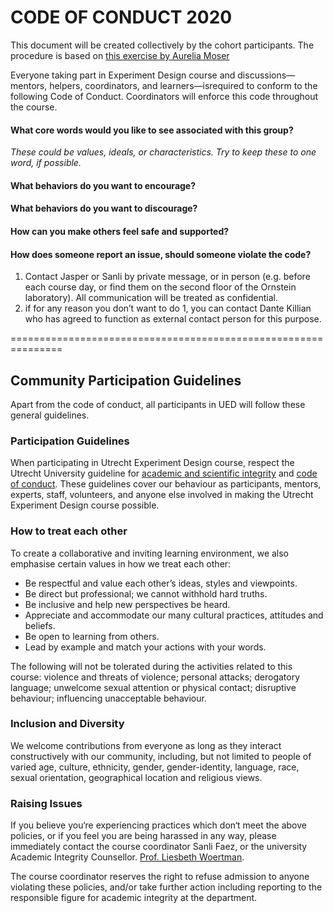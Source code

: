 # CODE OF CONDUCT 2020

This document will be created collectively by the cohort participants.
The procedure is based on [this exercise by Aurelia Moser](http://aureliamoser.com/aaas-guides/conduct/index.html)  

Everyone taking part in Experiment Design course and discussions—mentors, helpers, coordinators, and learners—isrequired to conform to the following Code of Conduct. Coordinators will enforce this code throughout the course.
 
#### What core words would you like to see associated with this group?  
_These could be values, ideals, or characteristics. Try to keep these to one word, if possible._

#### What behaviors do you want to encourage? 

#### What behaviors do you want to discourage? 

#### How can you make others feel safe and supported? 

    
#### How does someone report an issue, should someone violate the code? 

1. Contact Jasper or Sanli by private message, or in person (e.g. before each course day, or find them on the second floor of the Ornstein laboratory). All communication will be treated as confidential. 
2. if for any reason you don’t want to do 1, you can contact Dante Killian who has agreed to function as external contact person for this purpose.

===============================================================
## Community Participation Guidelines
Apart from the code of conduct, all participants in UED will follow these general guidelines.

### Participation Guidelines

When participating in Utrecht Experiment Design course, respect the Utrecht University guideline for [academic and scientific integrity](https://www.uu.nl/en/files/netherlands-code-of-conduct-for-research-integrity2018ukpdf) and [code of conduct](https://www.uu.nl/en/files/codeofconductuuenpdf). These guidelines cover our behaviour as participants, mentors, experts, staff, volunteers, and anyone else involved in making the Utrecht Experiment Design course possible.

### How to treat each other

To create a collaborative and inviting learning environment, we also emphasise certain values in how we treat each other:

+ Be respectful and value each other’s ideas, styles and viewpoints.  
+ Be direct but professional; we cannot withhold hard truths.  
+ Be inclusive and help new perspectives be heard.  
+ Appreciate and accommodate our many cultural practices, attitudes and beliefs.  
+ Be open to learning from others.  
+ Lead by example and match your actions with your words.  

The following will not be tolerated during the activities related to this course: violence and threats of violence; personal attacks; derogatory language; unwelcome sexual attention or physical contact; disruptive behaviour; influencing unacceptable behaviour.

### Inclusion and Diversity

We welcome contributions from everyone as long as they interact constructively with our community, including, but not limited to people of varied age, culture, ethnicity, gender, gender-identity, language, race, sexual orientation, geographical location and religious views.

### Raising Issues
If you believe you‘re experiencing practices which don‘t meet the above policies, or if you feel you are being harassed in any way, please immediately contact the course coordinator Sanli Faez, or the university Academic Integrity Counsellor. [Prof. Liesbeth Woertman](https://www.uu.nl/staff/emwoertman&t=0).

The course coordinator reserves the right to refuse admission to anyone violating these policies, and/or take further action including reporting to the responsible figure for academic integrity at the department. 